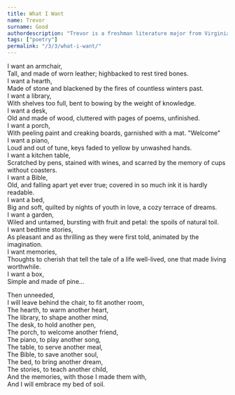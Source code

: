 ```yaml
---
title: What I Want
name: Trevor
surname: Good
authordescription: "Trevor is a freshman literature major from Virginia."
tags: ["poetry"]
permalink: "/3/3/what-i-want/"
---
```

I want an armchair,\
Tall, and made of worn leather; highbacked to rest tired bones.\
I want a hearth,\
Made of stone and blackened by the fires of countless winters past.\
I want a library,\
With shelves too full, bent to bowing by the weight of knowledge.\
I want a desk,\
Old and made of wood, cluttered with pages of poems, unfinished.\
I want a porch,\
With peeling paint and creaking boards, garnished with a mat. "Welcome"\
I want a piano,\
Loud and out of tune, keys faded to yellow by unwashed hands.\
I want a kitchen table,\
Scratched by pens, stained with wines, and scarred by the memory of cups without coasters. \
I want a Bible,\
Old, and falling apart yet ever true; covered in so much ink it is hardly readable.\
I want a bed,\
Big and soft, quilted by nights of youth in love, a cozy terrace of dreams.\
I want a garden,\
Wiled and untamed, bursting with fruit and petal: the spoils of natural toil.\
I want bedtime stories,\
As pleasant and as thrilling as they were first told, animated by the imagination.\
I want memories,\
Thoughts to cherish that tell the tale of a life well-lived, one that made living worthwhile.\
I want a box,\
Simple and made of pine&hellip;

Then unneeded,\
I will leave behind the chair, to fit another room,\
The hearth, to warm another heart,\
The library, to shape another mind,\
The desk, to hold another pen,\
The porch, to welcome another friend,\
The piano, to play another song,\
The table, to serve another meal,\
The Bible, to save another soul,\
The bed, to bring another dream,\
The stories, to teach another child,\
And the memories, with those I made them with,\
And I will embrace my bed of soil.